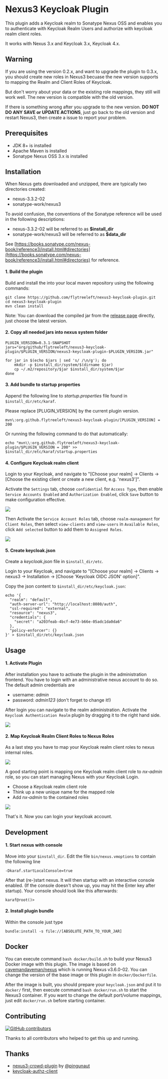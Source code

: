 Nexus3 Keycloak Plugin
===============================
This plugin adds a Keycloak realm to Sonatype Nexus OSS and enables you to
authenticate with Keycloak Realm Users and authorize with keycloak realm client roles.

It works with Nexus 3.x and Keycloak 3.x, Keycloak 4.x.

## Warning

If you are using the version 0.2.x, and want to upgrade the plugin to 0.3.x,
you should create new roles in Nexus3 becuase the new version supports to
mapping the Realm and Client Roles of Keycloak.

But don't worry about your data or the existing role mappings, they still will work well.
The new version is compatible with the old version.

If there is something wrong after you upgrade to the new version.
**DO NOT DO ANY SAVE or UPDATE ACTIONS**, just go back to the old version and restart Nexus3,
then create a issue to report your problem.

## Prerequisites
* JDK 8+ is installed
* Apache Maven is installed
* Sonatype Nexus OSS 3.x is installed

## Installation
When Nexus gets downloaded and unzipped, there are typically two directories created:
* nexus-3.3.2-02
* sonatype-work/nexus3

To avoid confusion, the conventions of the Sonatype reference will be used in the following descriptions:
* nexus-3.3.2-02 will be referred to as **$install_dir**
* sonatype-work/nexus3 will be referred to as **$data_dir**

See [https://books.sonatype.com/nexus-book/reference3/install.html#directories](https://books.sonatype.com/nexus-book/reference3/install.html#directories)
for reference.

#### 1. Build the plugin
Build and install the into your local maven repository using the following commands:
```
git clone https://github.com/flytreeleft/nexus3-keycloak-plugin.git
cd nexus3-keycloak-plugin
mvn clean install
```

Note: You can download the compiled jar from the [release page](https://github.com/flytreeleft/nexus3-keycloak-plugin/releases)
directly, just choose the latest version.

#### 2. Copy all needed jars into nexus system folder
```
PLUGIN_VERSION=0.3.1-SNAPSHOT
jars="org/github/flytreeleft/nexus3-keycloak-plugin/$PLUGIN_VERSION/nexus3-keycloak-plugin-$PLUGIN_VERSION.jar"

for jar in $(echo $jars | sed 's/ /\n/g'); do
    mkdir -p $install_dir/system/$(dirname $jar)
    cp ~/.m2/repository/$jar $install_dir/system/$jar
done
```

#### 3. Add bundle to startup properties
Append the following line to *startup.properties* file found in `$install_dir/etc/karaf`.

Please replace [PLUGIN_VERSION] by the current plugin version.
```
mvn\:org.github.flytreeleft/nexus3-keycloak-plugin/[PLUGIN_VERSION] = 200
```

Or running the following command to do that automatically:
```
echo "mvn\\:org.github.flytreeleft/nexus3-keycloak-plugin/$PLUGIN_VERSION = 200" >> $install_dir/etc/karaf/startup.properties
```

#### 4. Configure Keycloak realm client
Login to your Keycloak, and navigate to
"[Choose your realm] -> Clients -> [Choose the existing client or create a new client, e.g. 'nexus3']".

Activate the `Settings` tab, choose `confidential` for `Access Type`,
then enable `Service Accounts Enabled` and `Authorization Enabled`,
click `Save` button to make configuration effective.

![](./docs/images/enable-service-accounts.png)

Then Activate the `Service Account Roles` tab, choose `realm-management` for `Client Roles`,
then select `view-clients` and `view-users` in `Available Roles`,
click `Add selected` button to add them to `Assigned Roles`.

![](./docs/images/choose-service-account-roles.png)

#### 5. Create keycloak.json
Create a *keycloak.json* file in `$install_dir/etc`.

Login to your Keycloak, and navigate to
"[Choose your realm] -> Clients -> nexus3 -> Installation -> [Choose 'Keycloak OIDC JSON' option]".

Copy the json content to `$install_dir/etc/keycloak.json`:
```
echo '{
  "realm": "default",
  "auth-server-url": "http://localhost:8080/auth",
  "ssl-required": "external",
  "resource": "nexus3",
  "credentials": {
    "secret": "a203feab-4bcf-4e73-b66e-05adc1da0da6"
  },
  "policy-enforcer": {}
}' > $install_dir/etc/keycloak.json
```

## Usage
#### 1. Activate Plugin
After installation you have to activate the plugin in the administration frontend.
You have to login with an administrative nexus account to do so. The default admin credentials are
* username: *admin*
* password: *admin123* (don't forget to change it!)

After login you can navigate to the realm administration.
Activate the `Keycloak Authentication Realm` plugin by dragging it to the right hand side.

![](./docs/images/enable-keycloak-auth-realm.png)

#### 2. Map Keycloak Realm Client Roles to Nexus Roles
As a last step you have to map your Keycloak realm client roles to nexus internal roles.

![](./docs/images/keycloak-realm-client-roles.png)

A good starting point is mapping one Keycloak realm client role to *nx-admin* role,
so you can start managing Nexus with your Keycloak Login.
* Choose a Keycloak realm client role
* Think up a new unique name for the mapped role
* Add *nx-admin* to the contained roles

![](./docs/images/map-keycloak-client-role-to-nexus.png)

That's it. Now you can login your keycloak account.

## Development
#### 1. Start nexus with console
Move into your `$install_dir`. Edit the file `bin/nexus.vmoptions` to contain the following line
```
-Dkaraf.startLocalConsole=true
```

After that (re-)start nexus. It will then startup with an interactive console enabled.
(If the console doesn't show up, you may hit the Enter key after startup).
Your console should look like this afterwards:
```
karaf@root()>
```

#### 2. Install plugin bundle
Within the console just type
```
bundle:install -s file://[ABSOLUTE_PATH_TO_YOUR_JAR]
```

## Docker

You can execute command `bash docker/build.sh` to build your Nexus3 Docker image with this plugin.
The image is based on [cavemandaveman/nexus](https://github.com/cavemandaveman/nexus) which is running Nexus v3.6.0-02.
You can change the version of the base image or this plugin in `docker/Dockerfile`.

After the image is built, you should prepare your `keycloak.json` and put it to `docker/` first, then execute command `bash docker/run.sh` to start the Nexus3 container. If you want to change the default port/volume mappings, just edit `docker/run.sh`
before starting container.

## Contributing
[![GitHub contributors](https://img.shields.io/github/contributors/flytreeleft/nexus3-keycloak-plugin.svg)](https://github.com/flytreeleft/nexus3-keycloak-plugin/graphs/contributors)

Thanks to all contributors who helped to get this up and running.

## Thanks
* [nexus3-crowd-plugin](https://github.com/pingunaut/nexus3-crowd-plugin.git) by [@pingunaut](https://github.com/pingunaut)
* [keycloak-authz-client](https://github.com/keycloak/keycloak/tree/master/authz/client)
